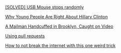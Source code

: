 <a href="http://forums.debian.net/viewtopic.php?f=7&t=104919" target="_blank">[SOLVED] USB Mouse stops randomly</a>

<a href="http://www.rollingstone.com/politics/news/why-young-people-are-right-about-hillary-clinton-20160325" target="_blank">Why Young People Are Right About Hillary Clinton</a>

<a href="http://www.nytimes.com/2016/03/27/nyregion/glen-grays-the-mailman-cuffed-in-brooklyn.html" target="_blank">A Mailman Handcuffed in Brooklyn, Caught on Video</a>

<a href="https://help.github.com/articles/using-pull-requests/" target="_blank">Using pull requests</a>

<a href="https://medium.com/@Rich_Harris/how-to-not-break-the-internet-with-this-one-weird-trick-e3e2d57fee28#.en3z7xsu5" target="_blank">How to not break the internet with this one weird trick</a>
